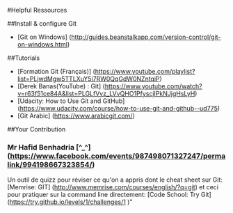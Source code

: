 #Helpful Ressources

##Install & configure Git
* [Git on Windows] (http://guides.beanstalkapp.com/version-control/git-on-windows.html)

##Tutorials
* [Formation Git (Français)] (https://www.youtube.com/playlist?list=PLjwdMgw5TTLXuY5i7RW0QqGdW0NZntqiP)
* [Derek Banas(YouTube) : Git] (https://www.youtube.com/watch?v=r63f51ce84A&list=PLGLfVvz_LVvQHO1PfyscjIPkNJjgHsLyH)
* [Udacity: How to Use Git and GitHub] (https://www.udacity.com/course/how-to-use-git-and-github--ud775)
* [Git Arabic] (https://www.arabicgit.com/)

##Your Contribution 
### Mr Hafid Benhadria [^_^] (https://www.facebook.com/events/987498071327247/permalink/994198667323854/)
Un outil de quizz pour réviser ce qu'on a appris dont le cheat sheet sur Git:
[Memrise: GIT] (http://www.memrise.com/courses/english/?q=git)
et ceci pour pratiquer sur la command line directement:
[Code School: Try Git] (https://try.github.io/levels/1/challenges/1 )"
